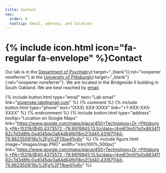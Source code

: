 ```yaml
---
title: Contact
nav:
  order: 6
  tooltip: Email, address, and location
---
```


# {% include icon.html icon="fa-regular fa-envelope" %}Contact

Our lab is in the [Department of Psychiatry](https://www.psychiatry.pitt.edu/){:target="_blank"}{:rel="noopener noreferrer"} at the [University of Pittsburgh](https://www.medschool.pitt.edu/){:target="_blank"}{:rel="noopener noreferrer"}. We are located in the Bridgeside II building in South Oakland. We are best reached by [email](mailto:stujenske.lab@gmail.com).

{%
  include button.html
  type="email"
  text="Lab email"
  link="stujenske.lab@gmail.com"
%}
{% comment %}
{%
  include button.html
  type="phone"
  text="(XXX) XXX-XXXX"
  link="+1-XXX-XXX-XXXX"
%}
{% endcomment %}
{%
  include button.html
  type="address"
  tooltip="Location on Google Maps"
  link="https://www.google.com/maps/place/450+Technology+Dr,+Pittsburgh,+PA+15219/@40.4373572,-79.9976845,13.5z/data=!4m6!3m5!1s0x8834f182c7d3d8fb:0xd045de3a64d64fb1!8m2!3d40.431671!4d-79.9623509!16s%2Fg%2F11bw41jv6v"
%}
{%
  include figure.html
  image="images/map.PNG"
  width="min(100%,500px)"
  link="https://www.google.com/maps/place/450+Technology+Dr,+Pittsburgh,+PA+15219/@40.4373572,-79.9976845,13.5z/data=!4m6!3m5!1s0x8834f182c7d3d8fb:0xd045de3a64d64fb1!8m2!3d40.431671!4d-79.9623509!16s%2Fg%2F11bw41jv6v"
%}
